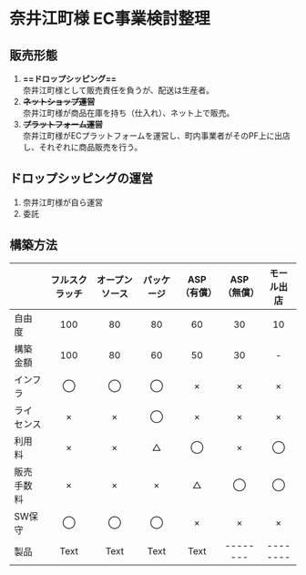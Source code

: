 # 奈井江町様 EC事業検討整理

## 販売形態
1. **==ドロップシッピング==**  
奈井江町様として販売責任を負うが、配送は生産者。
3. **~~ネットショップ運営~~**  
奈井江町様が商品在庫を持ち（仕入れ）、ネット上で販売。
3. **~~プラットフォーム運営~~**  
奈井江町様がECプラットフォームを運営し、町内事業者がそのPF上に出店し、それぞれに商品販売を行う。

## ドロップシッピングの運営
1. 奈井江町様が自ら運営
2. 委託

## 構築方法
| 　 | フルスクラッチ | オープンソース | パッケージ | ASP（有償） | ASP（無償） | モール出店 |
|:--------|:--------:|:--------:|:--------:|:--------:|:--------:|:--------:|
| 自由度 | 100 | 80 | 80 | 60 | 30 | 10 | 
| 構築金額 | 100 | 80 | 60 | 50 | 30 | - |
| インフラ | ◯ | ◯ | ◯ | × | × | × |
| ライセンス | × | × | ◯ | × | × | × |
| 利用料 | × | × | △ | ◯ | × | ◯ |
| 販売手数料 | × | × | × | △ | ◯ | ◯ |
| SW保守 | ◯ | ◯ | ◯ | × | × | × |
| 製品 | Text     | Text     | Text     | Text     | -------- | --------  |
